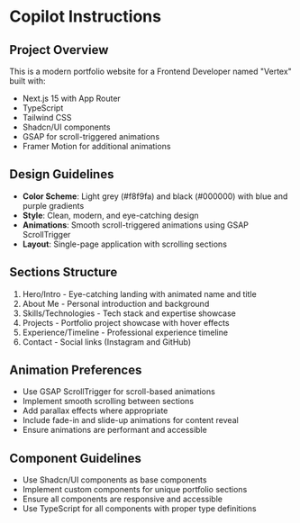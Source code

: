 # Copilot Instructions

<!-- Use this file to provide workspace-specific custom instructions to Copilot. For more details, visit https://code.visualstudio.com/docs/copilot/copilot-customization#_use-a-githubcopilotinstructionsmd-file -->

## Project Overview
This is a modern portfolio website for a Frontend Developer named "Vertex" built with:
- Next.js 15 with App Router
- TypeScript
- Tailwind CSS
- Shadcn/UI components
- GSAP for scroll-triggered animations
- Framer Motion for additional animations

## Design Guidelines
- **Color Scheme**: Light grey (#f8f9fa) and black (#000000) with blue and purple gradients
- **Style**: Clean, modern, and eye-catching design
- **Animations**: Smooth scroll-triggered animations using GSAP ScrollTrigger
- **Layout**: Single-page application with scrolling sections

## Sections Structure
1. Hero/Intro - Eye-catching landing with animated name and title
2. About Me - Personal introduction and background
3. Skills/Technologies - Tech stack and expertise showcase
4. Projects - Portfolio project showcase with hover effects
5. Experience/Timeline - Professional experience timeline
6. Contact - Social links (Instagram and GitHub)

## Animation Preferences
- Use GSAP ScrollTrigger for scroll-based animations
- Implement smooth scrolling between sections
- Add parallax effects where appropriate
- Include fade-in and slide-up animations for content reveal
- Ensure animations are performant and accessible

## Component Guidelines
- Use Shadcn/UI components as base components
- Implement custom components for unique portfolio sections
- Ensure all components are responsive and accessible
- Use TypeScript for all components with proper type definitions
